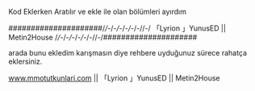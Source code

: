 Kod Eklerken Aratılır ve ekle ile olan bölümleri ayırdım 

#####################/*/-*/-*/*-/-*/-*/-//-/ 「Lyrion 」YunusED || Metin2House /*/-*/-*/*-/-*/-*/-//-/#####################


arada bunu ekledim karışmasın diye rehbere uyduğunuz sürece rahatça eklersiniz.

www.mmotutkunlari.com || 「Lyrion 」YunusED || Metin2House
